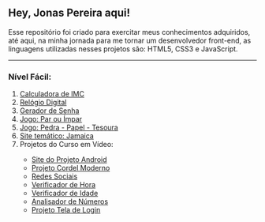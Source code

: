 <h2>Hey, Jonas Pereira aqui!</h2>

<p>Esse repositório foi criado para exercitar meus conhecimentos adquiridos, até aqui, na minha jornada para me tornar um desenvolvedor front-end, as linguagens utilizadas nesses projetos são: HTML5, CSS3 e JavaScript.</p>


<!-- Nível Fácil -->
<hr>
<h3>Nível Fácil:</h3>
<ol>
    <li><a href="https://sraraujo.github.io/projetos/facil/calculadora-IMC/" target="_blank" rel="external">Calculadora de IMC</a></li>
    <li><a href="https://sraraujo.github.io/projetos/facil/relogio-digital/" target="_blank" rel="external">Relógio Digital</a></li>
    <li><a href="https://sraraujo.github.io/projetos/facil/gerador-senha" target="_blank" rel="external">Gerador de Senha</a></li>
    <li><a href="https://sraraujo.github.io/projetos/facil/impar-par/" target="_blank" rel="external">Jogo: Par ou Ímpar</a></li>
    <li><a href="https://sraraujo.github.io/projetos/facil/pedra-papel-tesoura/" target="_blank" rel="external">Jogo: Pedra - Papel - Tesoura</a></li>
    <li><a href="https://sraraujo.github.io/jamaica/" target="_blank" rel="external">Site temático: Jamaica</a></li>
    <li>Projetos do Curso em Vídeo:</li>
    <ul>
        <li><a href="https://sraraujo.github.io/projeto-android/#" target="_blank" rel="external">Site do Projeto Android</a></li>
        <li><a href="https://sraraujo.github.io/projeto-cordel/" target="_blank" rel="external">Projeto Cordel Moderno</a></li>
        <li><a href="https://sraraujo.github.io/redes-sociais/" target="_blank" rel="external">Redes Sociais</a></li>
        <li><a href="https://sraraujo.github.io/javascript/aula014/ex01/ex013.html" target="_blank" rel="external">Verificador de Hora</a></li>
        <li><a href="https://sraraujo.github.io/javascript/aula014/ex02/index.html" target="_blank" rel="external">Verificador de Idade</a></li>
        <li><a href="https://sraraujo.github.io/javascript/aula017/index.html" target="_blank" rel="external">Analisador de Números</a></li>
        <li><a href="https://sraraujo.github.io/projeto-login/" target="_blank">Projeto Tela de Login</a></li>
    </ul>
</ol>
